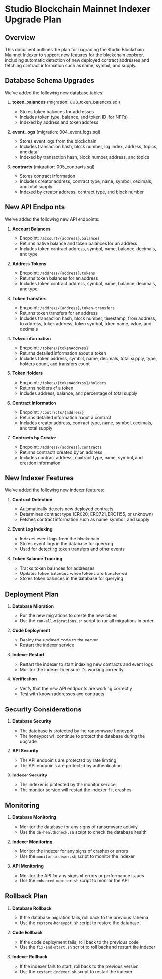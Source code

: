 # Studio Blockchain Mainnet Indexer Upgrade Plan

## Overview

This document outlines the plan for upgrading the Studio Blockchain Mainnet Indexer to support new features for the blockchain explorer, including automatic detection of new deployed contract addresses and fetching contract information such as name, symbol, and supply.

## Database Schema Upgrades

We've added the following new database tables:

1. **token_balances** (migration: 003_token_balances.sql)
   - Stores token balances for addresses
   - Includes token type, balance, and token ID (for NFTs)
   - Indexed by address and token address

2. **event_logs** (migration: 004_event_logs.sql)
   - Stores event logs from the blockchain
   - Includes transaction hash, block number, log index, address, topics, and data
   - Indexed by transaction hash, block number, address, and topics

3. **contracts** (migration: 005_contracts.sql)
   - Stores contract information
   - Includes creator address, contract type, name, symbol, decimals, and total supply
   - Indexed by creator address, contract type, and block number

## New API Endpoints

We've added the following new API endpoints:

1. **Account Balances**
   - Endpoint: `/account/{address}/balances`
   - Returns native balance and token balances for an address
   - Includes token contract address, symbol, name, balance, decimals, and type

2. **Address Tokens**
   - Endpoint: `/address/{address}/tokens`
   - Returns token balances for an address
   - Includes token contract address, symbol, name, balance, decimals, and type

3. **Token Transfers**
   - Endpoint: `/address/{address}/token-transfers`
   - Returns token transfers for an address
   - Includes transaction hash, block number, timestamp, from address, to address, token address, token symbol, token name, value, and decimals

4. **Token Information**
   - Endpoint: `/tokens/{tokenAddress}`
   - Returns detailed information about a token
   - Includes token address, symbol, name, decimals, total supply, type, holders count, and transfers count

5. **Token Holders**
   - Endpoint: `/tokens/{tokenAddress}/holders`
   - Returns holders of a token
   - Includes address, balance, and percentage of total supply

6. **Contract Information**
   - Endpoint: `/contracts/{address}`
   - Returns detailed information about a contract
   - Includes creator address, contract type, name, symbol, decimals, and total supply

7. **Contracts by Creator**
   - Endpoint: `/address/{address}/contracts`
   - Returns contracts created by an address
   - Includes contract address, contract type, name, symbol, and creation information

## New Indexer Features

We've added the following new indexer features:

1. **Contract Detection**
   - Automatically detects new deployed contracts
   - Determines contract type (ERC20, ERC721, ERC1155, or unknown)
   - Fetches contract information such as name, symbol, and supply

2. **Event Log Indexing**
   - Indexes event logs from the blockchain
   - Stores event logs in the database for querying
   - Used for detecting token transfers and other events

3. **Token Balance Tracking**
   - Tracks token balances for addresses
   - Updates token balances when tokens are transferred
   - Stores token balances in the database for querying

## Deployment Plan

1. **Database Migration**
   - Run the new migrations to create the new tables
   - Use the `run-all-migrations.sh` script to run all migrations in order

2. **Code Deployment**
   - Deploy the updated code to the server
   - Restart the indexer service

3. **Indexer Restart**
   - Restart the indexer to start indexing new contracts and event logs
   - Monitor the indexer to ensure it's working correctly

4. **Verification**
   - Verify that the new API endpoints are working correctly
   - Test with known addresses and contracts

## Security Considerations

1. **Database Security**
   - The database is protected by the ransomware honeypot
   - The honeypot will continue to protect the database during the upgrade

2. **API Security**
   - The API endpoints are protected by rate limiting
   - The API endpoints are protected by authentication

3. **Indexer Security**
   - The indexer is protected by the monitor service
   - The monitor service will restart the indexer if it crashes

## Monitoring

1. **Database Monitoring**
   - Monitor the database for any signs of ransomware activity
   - Use the `db-healthcheck.sh` script to check the database health

2. **Indexer Monitoring**
   - Monitor the indexer for any signs of crashes or errors
   - Use the `monitor-indexer.sh` script to monitor the indexer

3. **API Monitoring**
   - Monitor the API for any signs of errors or performance issues
   - Use the `enhanced-monitor.sh` script to monitor the API

## Rollback Plan

1. **Database Rollback**
   - If the database migration fails, roll back to the previous schema
   - Use the `restore-honeypot.sh` script to restore the database

2. **Code Rollback**
   - If the code deployment fails, roll back to the previous code
   - Use the `fix-and-start.sh` script to roll back and restart the indexer

3. **Indexer Rollback**
   - If the indexer fails to start, roll back to the previous version
   - Use the `restart-indexer.sh` script to restart the indexer
